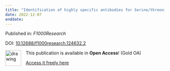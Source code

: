 ```yaml
---
title: "Identification of highly specific antibodies for Serine/threonine-protein kinase TBK1 for use in immunoblot, immunoprecipitation and immunofluorescence."
date: 2022-12-07
enddate:
---
```


Published in: *F1000Research*

DOI: [10.12688/f1000research.124632.2](https://doi.org/10.12688/f1000research.124632.2)

<img src="https://upload.wikimedia.org/wikipedia/commons/thumb/7/77/Open_Access_logo_PLoS_transparent.svg/800px-Open_Access_logo_PLoS_transparent.svg.png" alt="drawing" width="50" align="left"/> &nbsp;&nbsp;&nbsp;This publication is available in **Open Access**! (Gold OA)

&nbsp;&nbsp;&nbsp;<a href="https://f1000research.com/articles/11-977/pdf">Access it freely here</a>

